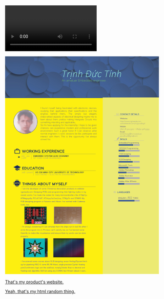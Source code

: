 


![![Alternate Text](/BlogPostAssets/video/Capture.png)](/BlogPostAssets/video/Untitled.mp4)

![](0001.jpg)

[That's my product's website.](http://ngoisaola.com)

[Yeah, that's my html random thing.](https://groutlloyd.github.io/Portfolio.html)

